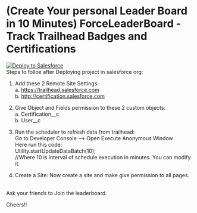 # (Create Your personal Leader Board in 10 Minutes) ForceLeaderBoard - Track Trailhead Badges and Certifications
<a href="https://githubsfdeploy.herokuapp.com?owner=vishnuvaishnav&repo=Trailhead_ForceLeaderBoard">
  <img alt="Deploy to Salesforce"
       src="https://raw.githubusercontent.com/afawcett/githubsfdeploy/master/deploy.png">
</a>
<br/>
Steps to folloe after Deploying project in salesforce org:

1. Add these 2 Remote Site Settings:
	<br/>
	a. https://trailhead.salesforce.com
	<br/>
	b. http://certification.salesforce.com

2. Give Object and Fields permission to these 2 custom objects:
	<br/>
	a. Certification__c
	<br/>
	b. User__c

3. Run the scheduler to refresh data from trailhead:
	<br/>
	Go to Developer Console --> Open Execute Anonymous Window
	<br/>
	Here run this code:
	<br/>
	Utility.startUpdateDataBatch(10); 
	<br/>
	//Where 10 is interval of schedule execution in minutes. You can modify it.

4. Create a Site:
	Now create a site and make give permission to all pages.

<br/>
Ask your friends to Join the leaderboard.
<br/>

Cheers!!